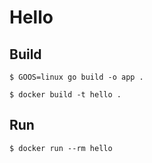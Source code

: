 # Hello

## Build

```
$ GOOS=linux go build -o app .
```
```
$ docker build -t hello .
```

## Run

```
$ docker run --rm hello
```
